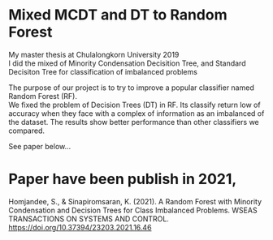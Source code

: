 # Mixed MCDT and DT to Random Forest
My master thesis at Chulalongkorn University 2019   
I did the mixed of Minority Condensation Decisition Tree, and Standard Decisiton Tree for classification of imbalanced problems   
    
The purpose of our project is to try to improve a popular classifier named Random Forest (RF).    
We fixed the problem of Decision Trees (DT) in RF. Its classify return low of accuracy when they face with a complex of information as an imbalanced of the dataset. The results show better performance than other classifiers we compared.  



See paper below...



# Paper have been publish in 2021,
Homjandee, S., & Sinapiromsaran, K. (2021). A Random Forest with Minority Condensation and Decision Trees for Class Imbalanced Problems. WSEAS TRANSACTIONS ON SYSTEMS AND CONTROL.  
https://doi.org/10.37394/23203.2021.16.46
